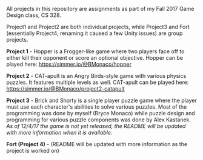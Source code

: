 All projects in this repository are assignments as part of my Fall 2017 Game Design class, CS 328.

Project1 and Project2 are both individual projects, while Project3 and Fort (essentially Project4, renaming it caused a few Unity issues) are group projects.

**Project 1** - Hopper is a Frogger-like game where two players face off to either kill their opponent or score an optional objective. Hopper can be played here: https://simmer.io/@BMonaco/hopper

**Project 2** - CAT-apult is an Angry Birds-style game with various physics puzzles. It features multiple levels as well. CAT-apult can be played here: https://simmer.io/@BMonaco/project2-catapult

**Project 3** - Brick and Shorty is a single player puzzle game where the player must use each character's abilities to solve various puzzles. Most of the programming was done by myself (Bryce Monaco) while puzzle design and programming for various puzzle components was done by Alex Kastanek. *As of 12/4/17 the game is not yet released, the README will be updated with more information when it is available.*

**Fort (Project 4)** - (README will be updated with more information as the project is worked on)